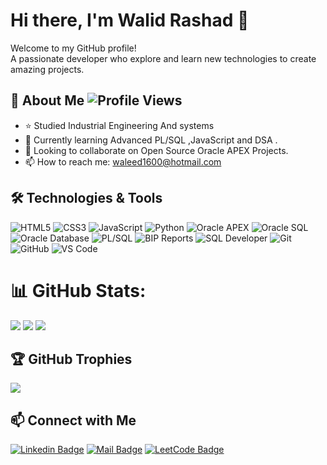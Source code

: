 
# Hi there, I'm Walid Rashad 👋
Welcome to my GitHub profile!  
A passionate developer who explore and learn new technologies to create amazing projects.

## 🚀 About Me ![Profile Views](https://komarev.com/ghpvc/?username=walidrashadx&color=blue)

- ⭐️ Studied Industrial Engineering And systems 
- 🌱 Currently learning Advanced PL/SQL ,JavaScript and DSA .
- 👯 Looking to collaborate on Open Source Oracle APEX Projects.
- 📫 How to reach me: [waleed1600@hotmail.com](mailto:waleed1600@hotmail.com)

## 🛠️ Technologies & Tools

![HTML5](https://img.shields.io/badge/-HTML5-E34F26?style=flat-square&logo=html5&logoColor=white)
![CSS3](https://img.shields.io/badge/-CSS3-1572B6?style=flat-square&logo=css3&logoColor=white)
![JavaScript](https://img.shields.io/badge/-JavaScript-F7DF1E?style=flat-square&logo=javascript&logoColor=black)
![Python](https://img.shields.io/badge/-Python-3776AB?style=flat-square&logo=python&logoColor=white)
![Oracle APEX](https://img.shields.io/badge/-Oracle_APEX-F80000?style=flat-square&logo=oracle&logoColor=white)
![Oracle SQL](https://img.shields.io/badge/-Oracle_SQL-F80000?style=flat-square&logo=oracle&logoColor=white)
![Oracle Database](https://img.shields.io/badge/-Oracle_Database-F80000?style=flat-square&logo=oracle&logoColor=white)
![PL/SQL](https://img.shields.io/badge/-PL/SQL-F80000?style=flat-square&logo=oracle&logoColor=white)
![BIP Reports](https://img.shields.io/badge/-BIP_Reports-F80000?style=flat-square&logo=oracle&logoColor=white)
![SQL Developer](https://img.shields.io/badge/-SQL_Developer-F80000?style=flat-square&logo=oracle&logoColor=white)
![Git](https://img.shields.io/badge/-Git-F05032?style=flat-square&logo=git&logoColor=white)
![GitHub](https://img.shields.io/badge/-GitHub-181717?style=flat-square&logo=github&logoColor=white)
![VS Code](https://img.shields.io/badge/-VS_Code-007ACC?style=flat-square&logo=visual-studio-code&logoColor=white)


# 📊 GitHub Stats:
![](https://github-readme-stats.vercel.app/api?username=walidrashadx&theme=aura&hide_border=true&include_all_commits=true&count_private=true)
![](https://github-readme-stats.vercel.app/api/top-langs/?username=walidrashadx&theme=aura&hide_border=true&include_all_commits=true&count_private=true&layout=compact)
![](https://github-readme-streak-stats.herokuapp.com/?user=walidrashadx&theme=aura&hide_border=true)


## 🏆 GitHub Trophies
![](https://github-profile-trophy.vercel.app/?username=walidrashadx&theme=radical&no-frame=true&no-bg=true&margin-w=4)






## 📫 Connect with Me
[![Linkedin Badge](https://img.shields.io/badge/-Walid.Rashad.Linkedin-blue?style=flat-square&logo=Linkedin&logoColor=white&link=https://www.linkedin.com/in/walid-rashad/)](https://www.linkedin.com/in/walid-rashad/)
[![Mail Badge](https://img.shields.io/badge/-Email-D14836?style=flat-square&logo=gmail&logoColor=white&link=mailto:waleed1600@hotmail.com)](mailto:waleed1600@hotmail.com)
[![LeetCode Badge](https://img.shields.io/badge/-LeetCode-FFA116?style=flat-square&logo=LeetCode&logoColor=black&link=https://leetcode.com/u/Wals_/)](https://leetcode.com/u/Wals_/)




